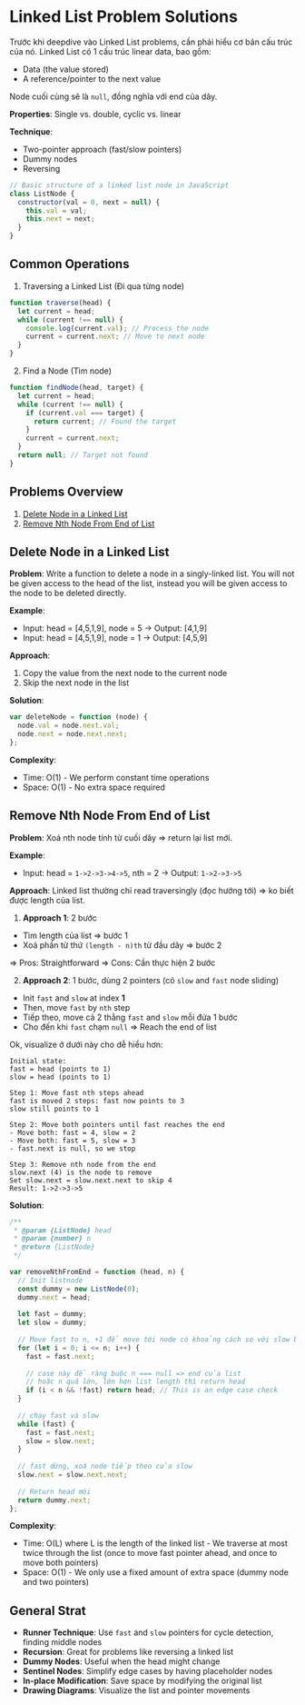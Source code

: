 # Linked List Problem Solutions

Trước khi deepdive vào Linked List problems, cần phải hiểu cơ bản cấu trúc của nó.
Linked List có 1 cấu trúc linear data, bao gồm:

- Data (the value stored)
- A reference/pointer to the next value

Node cuối cùng sẽ là `null`, đồng nghĩa với end của dãy.

**Properties**: Single vs. double, cyclic vs. linear

**Technique**:

- Two-pointer approach (fast/slow pointers)
- Dummy nodes
- Reversing

```javascript
// Basic structure of a linked list node in JavaScript
class ListNode {
  constructor(val = 0, next = null) {
    this.val = val;
    this.next = next;
  }
}
```

## Common Operations

1. Traversing a Linked List (Đi qua từng node)

```javascript
function traverse(head) {
  let current = head;
  while (current !== null) {
    console.log(current.val); // Process the node
    current = current.next; // Move to next node
  }
}
```

2. Find a Node (Tìm node)

```javascript
function findNode(head, target) {
  let current = head;
  while (current !== null) {
    if (current.val === target) {
      return current; // Found the target
    }
    current = current.next;
  }
  return null; // Target not found
}
```

## Problems Overview

1. [Delete Node in a Linked List](#delete-node-in-a-linked-list)
2. [Remove Nth Node From End of List](#remove-nth-node-from-end-of-list)

## Delete Node in a Linked List

**Problem**: Write a function to delete a node in a singly-linked list. You will not be given access to the head of the list, instead you will be given access to the node to be deleted directly.

**Example**:

- Input: head = [4,5,1,9], node = 5 → Output: [4,1,9]
- Input: head = [4,5,1,9], node = 1 → Output: [4,5,9]

**Approach**:

1. Copy the value from the next node to the current node
2. Skip the next node in the list

**Solution**:

```javascript
var deleteNode = function (node) {
  node.val = node.next.val;
  node.next = node.next.next;
};
```

**Complexity**:

- Time: O(1) - We perform constant time operations
- Space: O(1) - No extra space required

## Remove Nth Node From End of List

**Problem**:
Xoá nth node tính từ cuối dãy => return lại list mới.

**Example**:

- Input: head = `1->2->3->4->5`, nth = 2 → Output: `1->2->3->5`

**Approach**:
Linked list thường chỉ read traversingly (đọc hướng tới) => ko biết được length của list.

1. **Approach 1**: 2 bước

- Tìm length của list => bước 1
- Xoá phần từ thứ `(length - n)th` từ đầu dãy => bước 2

=> Pros: Straightforward
=> Cons: Cần thực hiện 2 bước

2. **Approach 2**: 1 bước, dùng 2 pointers (có `slow` and `fast` node sliding)

- Init `fast` and `slow` at index **1**
- Then, move `fast` by `nth` step
- Tiếp theo, move cả 2 thằng `fast` and `slow` mỗi đứa 1 bước
- Cho đến khi `fast` chạm `null` => Reach the end of list

Ok, visualize ở dưới này cho dễ hiểu hơn:

```
Initial state:
fast = head (points to 1)
slow = head (points to 1)

Step 1: Move fast nth steps ahead
fast is moved 2 steps: fast now points to 3
slow still points to 1

Step 2: Move both pointers until fast reaches the end
- Move both: fast = 4, slow = 2
- Move both: fast = 5, slow = 3
- fast.next is null, so we stop

Step 3: Remove nth node from the end
slow.next (4) is the node to remove
Set slow.next = slow.next.next to skip 4
Result: 1->2->3->5
```

**Solution**:

```javascript
/**
 * @param {ListNode} head
 * @param {number} n
 * @return {ListNode}
 */

var removeNthFromEnd = function (head, n) {
  // Init listnode
  const dummy = new ListNode(0);
  dummy.next = head;
  
  let fast = dummy;
  let slow = dummy;
  
  // Move fast to n, +1 để move tới node có khoảng cách so với slow bằng n
  for (let i = 0; i <= n; i++) {
    fast = fast.next;
    
    // case này để ràng buộc n === null => end của list
    // hoặc n quá lớn, lớn hơn list length thì return head
    if (i < n && !fast) return head; // This is an edge case check
  }
  
  // chạy fast và slow
  while (fast) {
    fast = fast.next;
    slow = slow.next;
  }
  
  // fast dừng, xoá node tiếp theo của slow
  slow.next = slow.next.next;
  
  // Return head mới
  return dummy.next;
};
```

**Complexity**:
- Time: O(L) where L is the length of the linked list - We traverse at most twice through the list (once to move fast pointer ahead, and once to move both pointers)
- Space: O(1) - We only use a fixed amount of extra space (dummy node and two pointers)

## General Strat

- **Runner Technique**: Use `fast` and `slow` pointers for cycle detection, finding middle nodes
- **Recursion**: Great for problems like reversing a linked list
- **Dummy Nodes**: Useful when the head might change
- **Sentinel Nodes**: Simplify edge cases by having placeholder nodes
- **In-place Modification**: Save space by modifying the original list
- **Drawing Diagrams**: Visualize the list and pointer movements
